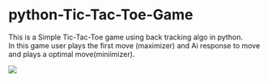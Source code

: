 # python-Tic-Tac-Toe-Game
This is  a Simple Tic-Tac-Toe game using back tracking algo in python.<br>
In this game user plays the first move (maximizer) and Ai response to move and plays a optimal move(miniimizer).

![](Game/image.png)
